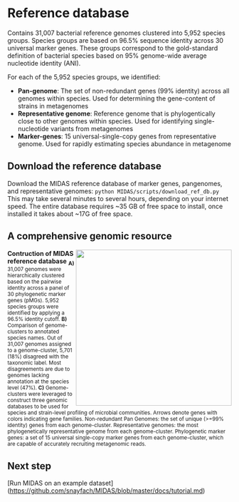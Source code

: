 # Reference database
Contains 31,007 bacterial reference genomes clustered into 5,952 species groups. Species groups are based on 96.5% sequence identity across 30 universal marker genes. These groups correspond to the gold-standard definition of bacterial species based on 95% genome-wide average nucleotide identity (ANI). 

For each of the 5,952 species groups, we identified:

* **Pan-genome**: The set of non-redundant genes (99% identity) across all genomes within species. Used for determining the gene-content of strains in metagenomes
* **Representative genome**: Reference genome that is phylogentically close to other genomes within species. Used for identifying single-nucleotide variants from metagenomes
* **Marker-genes**: 15 universal-single-copy genes from representative genome. Used for rapidly estimating species abundance in metagenome

## Download the reference database
Download the MIDAS reference database of marker genes, pangenomes, and representative genomes:
`python MIDAS/scripts/download_ref_db.py`
This may take several minutes to several hours, depending on your internet speed. The entire database requires ~35 GB of free space to install, once installed it takes about ~17G of free space.  

## A comprehensive genomic resource
<img src="https://github.com/snayfach/MIDAS/blob/master/images/ref_db.jpg" width="350" align="right"/>  **Contruction of MIDAS reference database**
<sub>**A)** 31,007 genomes were hierarchically clustered based on the pairwise identity across a panel of 30 phylogenetic marker genes (pMGs). 5,952 species groups were identified by applying a 96.5% identity cutoff. **B)** Comparison of genome-clusters to annotated species names. Out of 31,007 genomes assigned to a genome-cluster, 5,701 (18%) disagreed with the taxonomic label. Most disagreements are due to genomes lacking annotation at the species level (47%). **C)** Genome-clusters were leveraged to construct three genomic databases to be used for species and strain-level profiling of microbial communities. Arrows denote genes with colors indicating gene families. Non-redundant Pan Genomes: the set of unique (>=99% identity) genes from each genome-cluster. Representative genomes: the most phylogenetically representative genome from each genome-cluster. Phylogenetic marker genes: a set of 15 universal single-copy marker genes from each genome-cluster, which are capable of accurately recruiting metagenomic reads.</sub>  


## Next step
[Run MIDAS on an example dataset] (https://github.com/snayfach/MIDAS/blob/master/docs/tutorial.md)
